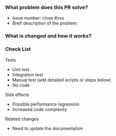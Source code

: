 <!-- Thank you for contributing to talent-plan!

PR Title Format:
1. pkg [, pkg2, pkg3]: what's changed
2. *: what's changed

-->

### What problem does this PR solve?

- Issue number: close #xxx <!-- remove this line if no issue to close -->
- Breif description of the problem:

### What is changed and how it works?

### Check List <!--REMOVE the items that are not applicable-->

Tests <!-- At least one of them must be included. -->

 - Unit test
 - Integration test
 - Manual test (add detailed scripts or steps below)
 - No code

Side effects

 - Possible performance regression
 - Increased code complexity

Related changes

 - Need to update the documentation
